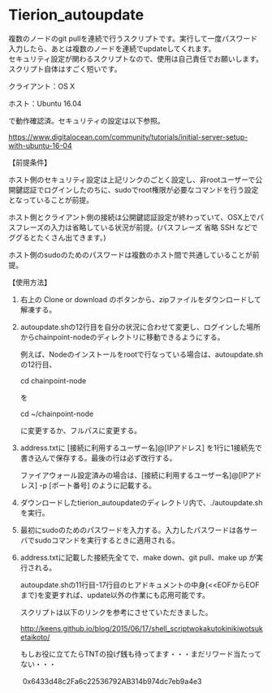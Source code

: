# Tierion_autoupdate

複数のノードのgit pullを連続で行うスクリプトです。実行して一度パスワード入力したら、あとは複数のノードを連続でupdateしてくれます。  
セキュリティ設定が関わるスクリプトなので、使用は自己責任でお願いします。スクリプト自体はすごく短いです。  
  
クライアント：OS X     
  
ホスト：Ubuntu 16.04  
  
で動作確認済。セキュリティの設定は以下参照。  
  
https://www.digitalocean.com/community/tutorials/initial-server-setup-with-ubuntu-16-04    
  
  
【前提条件】  
  
ホスト側のセキュリティ設定は上記リンクのごとく設定し、非rootユーザーで公開鍵認証でログインしたのちに、sudoでroot権限が必要なコマンドを行う設定となっていることが前提。    
  
ホスト側とクライアント側の接続は公開鍵認証設定が終わっていて、OSX上でパスフレーズの入力は省略している状況が前提。(パスフレーズ 省略 SSH などでググるとたくさん出てきます。)   
  
ホスト側のsudoのためのパスワードは複数のホスト間で共通していることが前提。    
  
  
  
【使用方法】  
  
1. 右上の Clone or download のボタンから、zipファイルをダウンロードして解凍する。  
  
2. autoupdate.shの12行目を自分の状況に合わせて変更し、ログインした場所からchainpoint-nodeのディレクトリに移動できるようにする。  
  
   例えば、Nodeのインストールをrootで行なっている場合は、autoupdate.shの12行目、  
  
   cd chainpoint-node  
  
   を  
  
   cd ~/chainpoint-node  
  
   に変更するか、フルパスに変更する。  
  
3. address.txtに [接続に利用するユーザー名]@[IPアドレス] を1行に1接続先で書き込んで保存する。最後の行は必ず改行する。  
  
   ファイアウォール設定済みの場合は、[接続に利用するユーザー名]@[IPアドレス] -p [ポート番号] のように記載する。  
     
4. ダウンロードしたtierion_autoupdateのディレクトリ内で、./autoupdate.sh を実行。  
  
5. 最初にsudoのためのパスワードを入力する。入力したパスワードは各サーバでsudoコマンドを実行するときに適用される。  
  
6. address.txtに記載した接続先全てで、make down、git pull、make up が実行される。  
  
  
   autoupdate.shの11行目-17行目のヒアドキュメントの中身(<<EOFからEOFまで)を変更すれば、update以外の作業にも応用可能です。  
     
     
  
   スクリプトは以下のリンクを参考にさせていただきました。  
  
   http://keens.github.io/blog/2015/06/17/shell_scriptwokakutokinikiwotsuketaikoto/  
  
   もしお役に立てたらTNTの投げ銭も待ってます・・・まだリワード当たってない・・・  
  
　　0x6433d48c2Fa6c22536792AB314b974dc7eb9a4e3  
